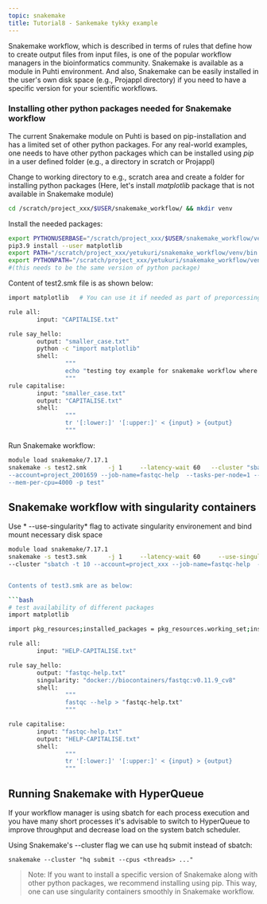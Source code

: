 ```yaml
---
topic: snakemake
title: Tutorial8 - Sankemake tykky example
---
```


Snakemake workflow, which is described in terms of rules that define how to create output files from input files, is one of the popular workflow managers in the bioinformatics community. Snakemake is available as a module in Puhti environment. And also, Snakemake can be easily installed in the user's own disk space (e.g., Projappl directory) if you need to have a specific version for your scientific workflows.

### Installing other python packages needed for Snakemake workflow

The current Snakemake module on Puhti is based on pip-installation and has a limited set of other python packages. For any real-world examples, one needs to have other python packages which can be installed using *pip* in a user defined folder (e.g., a directory in scratch or Projappl)

Change to working directory to e.g., scratch area  and create a folder for installing python packages (Here, let's install *matplotlib* package that is not available in Snakemake module) 

```bash
cd /scratch/project_xxx/$USER/snakemake_workflow/ && mkdir venv
```

Install the needed packages:

```bash
export PYTHONUSERBASE="/scratch/project_xxx/$USER/snakemake_workflow/venv"
pip3.9 install --user matplotlib 
export PATH="/scratch/project_xxx/yetukuri/snakemake_workflow/venv/bin:$PATH"
export PYTHONPATH="/scratch/project_xxx/yetukuri/snakemake_workflow/venv/lib/python3.9/site-packages/"  
#(this needs to be the same version of python package)
```

Content of test2.smk file is as shown below:

```bash
import matplotlib   # You can use it if needed as part of preporcessing of data.

rule all:
        input: "CAPITALISE.txt"

rule say_hello:
        output: "smaller_case.txt"
        python -c "import matplotlib"
        shell:
                """
                echo "testing toy example for snakemake workflow where matplotlib package is installed" > smaller_case.txt
                """
rule capitalise:
        input: "smaller_case.txt"
        output: "CAPITALISE.txt"
        shell:
                """
                tr '[:lower:]' '[:upper:]' < {input} > {output}
                """
```

Run Snakemake workflow:

```bash
module load snakemake/7.17.1
snakemake -s test2.smk      -j 1     --latency-wait 60   --cluster "sbatch -t 10 \
--account=project_2001659 --job-name=fastqc-help  --tasks-per-node=1 --cpus-per-task=1 \
--mem-per-cpu=4000 -p test"
```

## Snakemake workflow with singularity containers

Use * --use-singularity* flag to activate singularity environement and bind mount necessary disk space 

```bash
module load snakemake/7.17.1
snakemake -s test3.smk      -j 1     --latency-wait 60     --use-singularity --singularity-args "-B /scratch/project_2001659/yetukuri/snakemake_workflow:/scratch/project_2001659/yetukuri/snakemake_workflow"   \
--cluster "sbatch -t 10 --account=project_xxx --job-name=fastqc-help  --tasks-per-node=1 --cpu


Contents of test3.smk are as below:

```bash
# test availability of different packages 
import matplotlib

import pkg_resources;installed_packages = pkg_resources.working_set;installed_packages_list = sorted(["%s==%s" % (i.key, i.version) for i in installed_packages]);print(installed_packages_list)

rule all:
        input: "HELP-CAPITALISE.txt"

rule say_hello:
        output: "fastqc-help.txt"
        singularity: "docker://biocontainers/fastqc:v0.11.9_cv8"
        shell:
                """
                fastqc --help > "fastqc-help.txt"
                """

rule capitalise:
        input: "fastqc-help.txt"
        output: "HELP-CAPITALISE.txt"
        shell:
                """
                tr '[:lower:]' '[:upper:]' < {input} > {output}
                """
```

## Running Snakemake with HyperQueue
If your workflow manager is using sbatch for each process execution and you have many short processes it's advisable to switch to HyperQueue to improve throughput and decrease load on the system batch scheduler.

Using Snakemake's --cluster flag we can use hq submit instead of sbatch:

```
snakemake --cluster "hq submit --cpus <threads> ..."

```

> Note: If you want to install a specific version of Snakemake along with other python packages, we recommend installing  using pip. This way, one can use
  singularity containers smoothly in Snakemake workflow.
